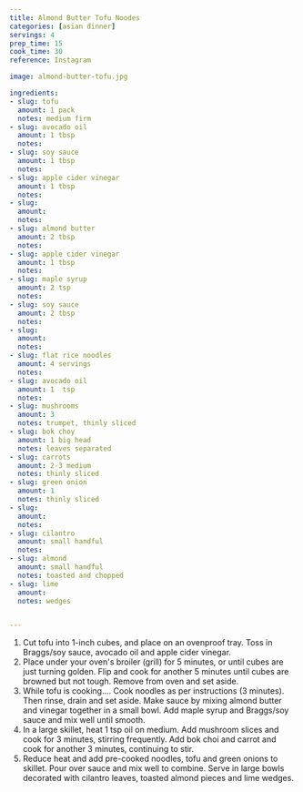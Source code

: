 ```yaml
---
title: Almond Butter Tofu Noodes
categories: [asian dinner]
servings: 4
prep_time: 15
cook_time: 30
reference: Instagram

image: almond-butter-tofu.jpg

ingredients:
- slug: tofu
  amount: 1 pack
  notes: medium firm
- slug: avocado oil
  amount: 1 tbsp
  notes:
- slug: soy sauce
  amount: 1 tbsp
  notes:
- slug: apple cider vinegar
  amount: 1 tbsp
  notes:
- slug:
  amount:
  notes:
- slug: almond butter
  amount: 2 tbsp
  notes:
- slug: apple cider vinegar
  amount: 1 tbsp
  notes:
- slug: maple syrup
  amount: 2 tsp
  notes:
- slug: soy sauce
  amount: 2 tbsp
  notes:
- slug:
  amount:
  notes:
- slug: flat rice noodles
  amount: 4 servings
  notes:
- slug: avocado oil
  amount: 1  tsp
  notes:
- slug: mushrooms
  amount: 3
  notes: trumpet, thinly sliced
- slug: bok choy
  amount: 1 big head
  notes: leaves separated
- slug: carrots
  amount: 2-3 medium
  notes: thinly sliced
- slug: green onion
  amount: 1
  notes: thinly sliced
- slug:
  amount:
  notes:
- slug: cilantro
  amount: small handful
  notes:
- slug: almond
  amount: small handful
  notes: toasted and chopped
- slug: lime
  amount:
  notes: wedges


---
```


1. Cut tofu into 1-inch cubes, and place on an ovenproof tray. Toss in Braggs/soy sauce, avocado oil and apple cider vinegar.
2. Place under your oven's broiler (grill) for 5 minutes, or until cubes are just turning golden. Flip and cook for another 5 minutes until cubes are browned but not tough. Remove from oven and set aside.
3. While tofu is cooking.... Cook noodles as per instructions (3 minutes). Then rinse, drain and set aside. Make sauce by mixing almond butter and vinegar together in a small bowl. Add maple syrup and Braggs/soy sauce and mix well until smooth.
4. In a large skillet, heat 1 tsp oil on medium. Add mushroom slices and cook for 3 minutes, stirring frequently. Add bok choi and carrot and cook for another 3 minutes, continuing to stir.
5. Reduce heat and add pre-cooked noodles, tofu and green onions to skillet. Pour over sauce and mix well to combine. Serve in large bowls decorated with cilantro leaves, toasted almond pieces and lime wedges.
